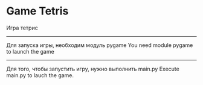 # Game Tetris
Игра тетрис
***
Для запуска игры, необходим модуль pygame
You need module pygame to launch the game
***
Для того, чтобы запустить игру, нужно выполнить main.py
Execute main.py to lauch the game.
